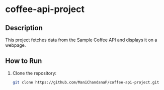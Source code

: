 # coffee-api-project

## Description
This project fetches data from the Sample Coffee API and displays it on a webpage.

## How to Run
1. Clone the repository:
   ```bash
   git clone https://github.com/ManiChandanaP/coffee-api-project.git
